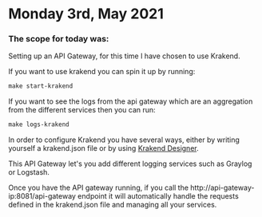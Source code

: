 # Monday 3rd, May 2021

### The scope for today was: 
Setting up an API Gateway, for this time I have chosen to use Krakend.

If you want to use krakend you can spin it up by running:
```makefile
make start-krakend
```

If you want to see the logs from the api gateway which are an aggregation from the different services
then you can run:

```makefile
make logs-krakend
```

In order to configure Krakend you have several ways, either by writing yourself a krakend.json file
or by using [Krakend Designer](https://designer.krakend.io/).

This API Gateway let's you add different logging services such as Graylog or Logstash.


Once you have the API gateway running, if you call the http://api-gateway-ip:8081/api-gateway
endpoint it will automatically handle the requests defined in the krakend.json file and managing all your services.
